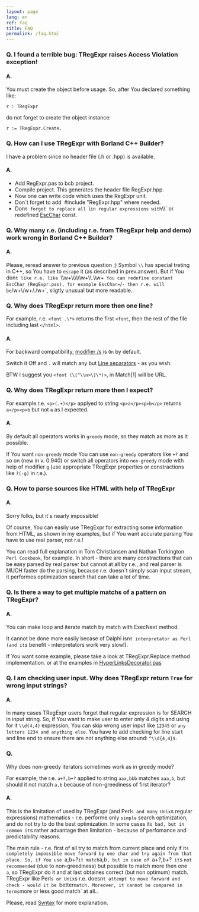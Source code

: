```yaml
---
layout: page
lang: en
ref: faq
title: FAQ
permalink: /faq.html
---
```


### Q. I found a terrible bug: TRegExpr raises Access Violation exception!

#### A.
You must create the object before usage. So, after You declared something like:

    r : TRegExpr
    
do not forget to create the object instance: 

    r := TRegExpr.Create. 
    
### Q. How can I use TRegExpr with Borland C++ Builder?

I have a problem since no header file (.h or .hpp) is available.

#### A.
* Add RegExpr.pas to bcb project.
* Compile project. This generates the header file RegExpr.hpp.
* Now one can write code which uses the RegExpr unit.
* Don`t forget to add  \#include "RegExpr.hpp" where needed.
* Don`t forget to replace all `\\` in regular expressions with `\\\\` or
redefined [EscChar](tregexpr_interface.html#escchar) const.

### Q. Why many r.e. (including r.e. from TRegExpr help and demo) work wrong in Borland C++ Builder?

#### A.
Please, reread answer to previous question ;) Symbol `\\` has special
treting in C++, so You have to `escape` it (as described in
prev.answer). But if You don`t like r.e. like
`\\\\w+\\\\\\\\\\\\w+\\\\.\\\\w+` You can redefine constant EscChar
(RegExpr.pas), for example EscChar=`/` - then r.e. will be
`/w+\\/w+/./w+`, sligtly unusual but more readable..

### Q. Why does TRegExpr return more then one line?

For example, r.e. `<font .\*>` returns the first `<font`, then the
rest of the file including last `</html>`.

#### A.
For backward compatibility, [modifier
/s](regexp_syntax.html#modifier_s) is `On` by default.

Switch it Off and `.` will match any but [Line
separators](regexp_syntax.html#syntax_line_separators) - as you wish.

BTW I suggest you `<font (\[^\\n>\]\*)>`, in Match\[1\] will be
URL.

### Q. Why does TRegExpr return more then I expect?

For example r.e. `<p>(.+)</p>` applyed to string
`<p>a</p><p>b</p>` returns
`a</p><p>b` but not `a` as I expected.

#### A.
By default all operators works in `greedy` mode, so they match as more
as it possible.

If You want `non-greedy` mode You can use `non-greedy` operators like
`+?` and so on (new in v. 0.940) or switch all operators into
`non-greedy` mode with help of modifier `g` (use appropriate TRegExpr
properties or constractions like `?(-g)` in r.e.).

### Q. How to parse sources like HTML with help of TRegExpr

#### A.
Sorry folks, but it`s nearly impossible!

Of course, You can easily use TRegExpr for extracting some information
from HTML, as shown in my examples, but if You want accurate parsing You
have to use real parser, not r.e.!

You can read full explanation in Tom Christiansen and Nathan Torkington
`Perl Cookbook`, for example. In short - there are many constractions
that can be easy parsed by real parser but cannot at all by r.e., and
real parser is MUCH faster do the parsing, because r.e. doesn`t simply
scan input stream, it performes optimization search that can take a lot
of time.

### Q. Is there a way to get multiple matchs of a pattern on TRegExpr?

#### A.
You can make loop and iterate match by match with ExecNext method.

It cannot be done more easily becase of Dalphi isn`t interpretator as
Perl (and it`s benefit - interpretators work very slow!).

If You want some example, please take a look at TRegExpr.Replace method
implementation. or at the examples in
[HyperLinksDecorator.pas](#hyperlinksdecorator.html)

### Q. I am checking user input. Why does TRegExpr return `True` for wrong input strings?

#### A.
In many cases TRegExpr users forget that regular expression is for
SEARCH in input string. So, if You want to make user to enter only 4
digits and using for it `\\d{4,4}` expression, You can skip wrong user
input like `12345` or `any letters 1234 and anything else`. You have to
add checking for line start and line end to ensure there are not
anything else around: `^\\d{4,4}$`.

### Q.
Why does non-greedy iterators sometimes work as in greedy mode?

For example, the r.e. `a+?,b+?` applied to string `aaa,bbb` matches
`aaa,b`, but should it not match `a,b` because of non-greediness of
first iterator?

#### A.
This is the limitation of used by TRegExpr (and Perl`s and many Unix`s
regular expressions) mathematics - r.e. performe only `simple` search
optimization, and do not try to do the best optimization. In some cases
it`s bad, but in common it`s rather advantage then limitation - because
of perfomance and predictability reasons.

The main rule - r.e. first of all try to match from current place and
only if it`s completely impossible move forward by one char and try
again from that place. So, if You use `a,b+?` it match `a,b`, but in
case of `a+?,b+?` it`s `not recommended` (due to non-greediness) but
possible to match more then one `a`, so TRegExpr do it and at last
obtaines correct (but non optimum) match. TRegExpr like Perl`s or Unix`s
r.e. doesn`t attempt to move forward and check - would it be `better`
match. Moreover, it cannot be compared in terms `more or less good
match` at all..

Please, read [Syntax](regexp_syntax.html) for more explanation.
